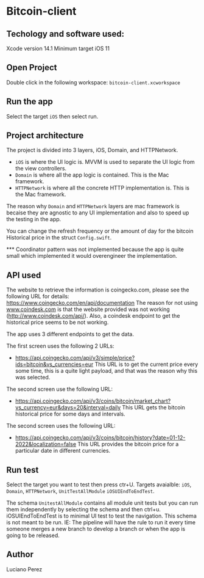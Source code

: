 # Bitcoin-client

## Techology and software used: 
 Xcode version 14.1 
 Minimum target iOS 11

## Open Project
Double click in the following workspace: `bitcoin-client.xcworkspace`

## Run the app
Select the target `iOS` then select run.

## Project architecture
The project is divided into 3 layers, iOS, Domain, and HTTPNetwork.
- `iOS` is where the UI logic is. MVVM is used to separate the UI logic from the view controllers.
- `Domain` is where all the app logic is contained. This is the Mac framework.
- `HTTPNetwork` is where all the concrete HTTP implementation is. This is the Mac framework.

The reason why `Domain` and `HTTPNetwork` layers are mac framework is becaise they are agnostic to any UI implementation and also to speed up the testing in the app.

You can change the refresh frequency or the amount of day for the bitcoin Historical price in the struct `Config.swift`.

*** Coordinator pattern was not implemented because the app is quite small which implemented it would overengineer the implementation.

## API used
The website to retrieve the information is coingecko.com, please see the following URL for details: 
https://www.coingecko.com/en/api/documentation
The reason for not using www.coindesk.com is that the website provided was not working (http://www.coindesk.com/api/).
Also, a coindesk endpoint to get the historical price seems to be not working.

The app uses 3 different endpoints to get the data. 

The first screen uses the following 2 URLs:
- https://api.coingecko.com/api/v3/simple/price?ids=bitcoin&vs_currencies=eur
This URL is to get the current price every some time, this is a quite light payload, and that was the reason why this was selected.


The second screen use the following URL:
- https://api.coingecko.com/api/v3/coins/bitcoin/market_chart?vs_currency=eur&days=20&interval=daily
This URL gets the bitcoin historical price for some days and intervals.


The second screen uses the following URL:
- https://api.coingecko.com/api/v3/coins/bitcoin/history?date=01-12-2022&localization=false
This URL provides the bitcoin price for a particular date in different currencies.

## Run test
Select the target you want to test then press ctr+U.
Targets avaialble: `iOS`, `Domain`, `HTTPNetwork`, `UnitTestAllModule` `iOSUIEndToEndTest`.

The schema `UnitestAllModule` contains all module unit tests but you can run them independently by selecting the schema and then ctrl+u.
iOSUIEndToEndTest is to minimal UI test to test the navigation. This schema is not meant to be run. IE: The pipeline will have the rule to run it every time someone merges a new branch to develop a branch or when the app is going to be released.

## Author
Luciano Perez 